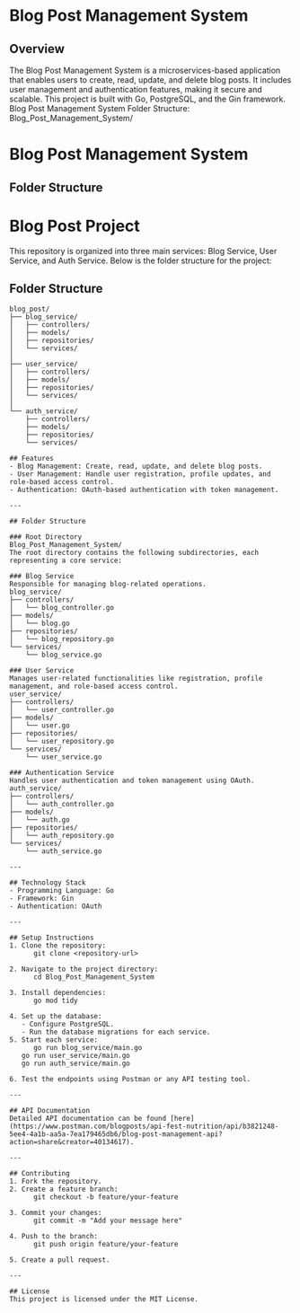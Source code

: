 # Blog Post Management System

## Overview
The Blog Post Management System is a microservices-based application that enables users to create, read, update, and delete blog posts. It includes user management and authentication features, making it secure and scalable. This project is built with Go, PostgreSQL, and the Gin framework.
Blog Post Management System Folder Structure:
Blog_Post_Management_System/
 
# Blog Post Management System

## Folder Structure

# Blog Post Project

This repository is organized into three main services: Blog Service, User Service, and Auth Service. Below is the folder structure for the project:

## Folder Structure

```plaintext
blog_post/
├── blog_service/
│   ├── controllers/       
│   ├── models/            
│   ├── repositories/     
│   └── services/          
│
├── user_service/
│   ├── controllers/       
│   ├── models/            
│   ├── repositories/      
│   └── services/          
│
└── auth_service/
    ├── controllers/       
    ├── models/            
    ├── repositories/      
    └── services/          
            
## Features
- Blog Management: Create, read, update, and delete blog posts.
- User Management: Handle user registration, profile updates, and role-based access control.
- Authentication: OAuth-based authentication with token management.

---

## Folder Structure

### Root Directory
Blog_Post_Management_System/
The root directory contains the following subdirectories, each representing a core service:

### Blog Service
Responsible for managing blog-related operations.
blog_service/
├── controllers/      
│   └── blog_controller.go  
├── models/           
│   └── blog.go        
├── repositories/      
│   └── blog_repository.go 
└── services/          
    └── blog_service.go  

### User Service
Manages user-related functionalities like registration, profile management, and role-based access control.
user_service/
├── controllers/       
│   └── user_controller.go  
├── models/            
│   └── user.go        
├── repositories/      
│   └── user_repository.go  
└── services/          
    └── user_service.go  

### Authentication Service
Handles user authentication and token management using OAuth.
auth_service/
├── controllers/       
│   └── auth_controller.go  
├── models/           
│   └── auth.go        
├── repositories/      
│   └── auth_repository.go  
└── services/         
    └── auth_service.go  

---

## Technology Stack
- Programming Language: Go
- Framework: Gin
- Authentication: OAuth

---

## Setup Instructions
1. Clone the repository:
      git clone <repository-url>
   
2. Navigate to the project directory:
      cd Blog_Post_Management_System
   
3. Install dependencies:
      go mod tidy
   
4. Set up the database:
   - Configure PostgreSQL.
   - Run the database migrations for each service.
5. Start each service:
      go run blog_service/main.go
   go run user_service/main.go
   go run auth_service/main.go
   
6. Test the endpoints using Postman or any API testing tool.

---

## API Documentation
Detailed API documentation can be found [here](https://www.postman.com/blogposts/api-fest-nutrition/api/b3821248-5ee4-4a1b-aa5a-7ea179465db6/blog-post-management-api?action=share&creator=40134617).

---

## Contributing
1. Fork the repository.
2. Create a feature branch:
      git checkout -b feature/your-feature
   
3. Commit your changes:
      git commit -m "Add your message here"
   
4. Push to the branch:
      git push origin feature/your-feature
   
5. Create a pull request.

---

## License
This project is licensed under the MIT License.
